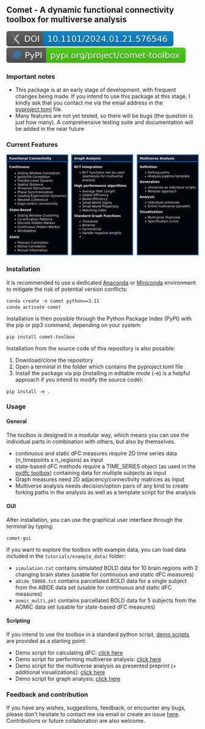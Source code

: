## Comet - A dynamic functional connectivity toolbox for multiverse analysis

[![DOI](src/comet/resources/img/doi.svg)](https://doi.org/10.1101/2024.01.21.576546) [![PyPI](src/comet/resources/img/pypi.svg)](https://pypi.org/project/comet-toolbox/)

### Important notes

* This package is at an early stage of development, with frequent changes being made. If you intend to use this package at this stage, I kindly ask that you contact me via the email address in the [pyproject.toml](https://github.com/mibur1/dfc-multiverse/blob/main/pyproject.toml) file.
* Many features are not yet tested, so there will be bugs (the question is just how many). A comprehensive testing suite and documentation will be added in the near future

### Current Features

![Features_image](src/comet/resources/img/content.png)

### Installation

It is recommended to use a dedicated [Anaconda](https://www.anaconda.com/download) or [Miniconda](https://conda.io/projects/conda/en/latest/index.html) environment to mitigate the risk of potential version conflicts:

```
conda create -n comet python==3.11
conda activate comet
```

Installation is then possible through the Python Package Index (PyPI) with the pip or pip3 command, depending on your system:

```
pip install comet-toolbox
```

Installation from the source code of this repository is also possible:

1. Download/clone the repository
2. Open a terminal in the folder which contains the pyproject.toml file
3. Install the package via pip (installing in editable mode (-e) is a helpful approach if you intend to modify the source code):

```
pip install -e .
```

### Usage

#### General

The toolbox is designed in a modular way, which means you can use the individual parts in combination with others, but also by themselves.

* continuous and static dFC measures require 2D time series data (n_timepoints x n_regions) as input
* state-based dFC methods require a TIME_SERIES object (as used in the [pydfc toolbox](https://github.com/neurodatascience/dFC)) containing data for multiple subjects as input
* Graph measures need 2D adjacency/connectivity matrices as input
* Multiverse analysis needs decision/option pairs of any kind to create forking paths in the analysis as well as a template script for the analysis

#### GUI

After installation, you can use the graphical user interface through the terminal by typing:

```
comet-gui
```

If you want to explore the toolbox with example data, you can load data included in the ```tutorials/example_data/``` folder:

* ```simulation.txt``` contains simulated BOLD data for 10 brain regions with 2 changing brain states (usable for continuous and static dFC measures)
* ```abide_50088.txt``` contains parcellated BOLD data for a single subject from the ABIDE data set (usable for continuous and static dFC measures)
* ```aomic_multi.pkl``` contains parcellated BOLD data for 5 subjects from the AOMIC data set (usable for state-based dFC measures)

#### Scripting

If you intend to use the toolbox in a standard python script, [demo scripts](https://github.com/mibur1/dfc-multiverse/tree/main/tutorials) are provided as a starting point:

* Demo script for calculating dFC: [click here](tutorials/example_dfc.ipynb)
* Demo script for performing multiverse analysis: [click here](tutorials/example_multiverse.ipynb)
* Demo script for the multiverse analysis as presented preprint (+ additional visualizations): [click here](tutorials/example_analysis.ipynb)
* Demo script for graph analysis: [click here](tutorials/example_graph.ipynb)

### Feedback and contribution

If you have any wishes, suggestions, feedback, or encounter any bugs, please don't hesitate to contact me via email or create an issue [here](https://github.com/mibur1/dfc-multiverse/issues). Contributions or future collaboration are also welcome.